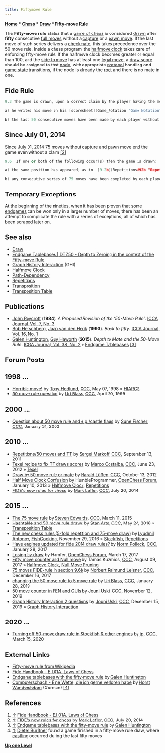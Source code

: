 ```yaml
---
title: Fiftymove Rule
---
```

**[Home](Home "Home") * [Chess](Chess "Chess") * [Draw](Draw "Draw") * Fifty-move Rule**

The **Fifty-move rule** states that a [game of chess](Chess_Game "Chess Game") is considered [drawn](Draw "Draw") after **fifty** consecutive [full moves](Moves "Moves") without a [capture](Captures "Captures") or a [pawn move](Pawn_Push "Pawn Push"). If the last move of such series delivers a [checkmate](Checkmate "Checkmate"), this takes precedence over the 50 move rule. Inside a chess program, the [halfmove clock](Halfmove_Clock "Halfmove Clock") takes care of enforcing fifty-move rule. If the halfmove clock becomes greater or equal than 100, and the [side to move](Side_to_move "Side to move") has at least one [legal move](Legal_Move "Legal Move"), a [draw score](Score#DrawScore "Score") should be assigned to that [node](Node "Node"), with appropriate [protocol](Protocols "Protocols") handling and [game state](Chess_Game#endofgame "Chess Game") transitions, if the node is already the [root](Root "Root") and there is no mate in one.

## Fide Rule

```C++
9.3 The game is drawn, upon a correct claim by the player having the move, if <a id="cite-note-1" href="#cite-ref-1">[1]</a>

a) he writes his move on his [scoresheet](Game_Notation "Game Notation"), and declares to the arbiter his intention to make this move which shall result in the last 50 moves having been made by each player without the movement of any pawn and without any capture, or

b) the last 50 consecutive moves have been made by each player without the movement of any pawn and without any capture. 

```

## Since July 01, 2014

Since July 01, 2014 75 moves without capture and pawn move end the game even without a claim <a id="cite-note-2" href="#cite-ref-2">[2]</a>

```C++
9.6  If one or both of the following occur(s) then the game is drawn: 

a) the same position has appeared, as in  [9.2b](Repetitions#92b "Repetitions"), for at least five consecutive alternate moves by each player.  

b) any consecutive series of 75 moves have been completed by each player without the movement of any pawn and without any capture. If the last move resulted in checkmate, that shall take precedence. 

```

## Temporary Exceptions

At the beginning of the nineties, when it has been proven that some [endgames](Endgame "Endgame") can be won only in a larger number of moves, there has been an attempt to complicate the rule with a series of exceptions, all of which has been scraped later on.

## See also

- [Draw](Draw "Draw")
- [Endgame Tablebases | DTZ50 - Depth to Zeroing in the context of the Fifty-move Rule](Endgame_Tablebases#DTZ50 "Endgame Tablebases")
- [Graph History Interaction](Graph_History_Interaction "Graph History Interaction") (GHI)
- [Halfmove Clock](Halfmove_Clock "Halfmove Clock")
- [Path-Dependency](Path-Dependency "Path-Dependency")
- [Repetitions](Repetitions "Repetitions")
- [Transposition](Transposition "Transposition")
- [Transposition Table](Transposition_Table "Transposition Table")

## Publications

- [John Roycroft](John_Roycroft "John Roycroft") (**1984**). *A Proposed Revision of the ‘50-Move Rule’*. [ICCA Journal, Vol. 7, No. 3](ICGA_Journal#7_3 "ICGA Journal")
- [Bob Herschberg](Bob_Herschberg "Bob Herschberg"), [Jaap van den Herik](Jaap_van_den_Herik "Jaap van den Herik") (**1993**). *Back to fifty*. [ICCA Journal, Vol. 16, No. 1](ICGA_Journal#16_1 "ICGA Journal")
- [Galen Huntington](index.php?title=Galen_Huntington&action=edit&redlink=1 "Galen Huntington (page does not exist)"), [Guy Haworth](Guy_Haworth "Guy Haworth") (**2015**). *Depth to Mate and the 50-Move Rule*. [ICGA Journal, Vol. 38, No. 2](ICGA_Journal#38_2 "ICGA Journal") » [Endgame Tablebases](Endgame_Tablebases "Endgame Tablebases") <a id="cite-note-3" href="#cite-ref-3">[3]</a>

## Forum Posts

## 1998 ...

- [Horrible move!](https://www.stmintz.com/ccc/index.php?id=18139) by [Tony Hedlund](Tony_Hedlund "Tony Hedlund"), [CCC](CCC "CCC"), May 07, 1998 » [HIARCS](HIARCS "HIARCS")
- [50 move rule question](https://www.stmintz.com/ccc/index.php?id=49261) by [Uri Blass](Uri_Blass "Uri Blass"), [CCC](CCC "CCC"), April 20, 1999

## 2000 ...

- [Question about 50 move rule and e.p./castle flags](https://www.stmintz.com/ccc/index.php?id=280707) by [Sune Fischer](Sune_Fischer "Sune Fischer"), [CCC](CCC "CCC"), January 31, 2003

## 2010 ...

- [Repetitions/50 moves and TT](http://www.talkchess.com/forum/viewtopic.php?t=40388) by [Sergei Markoff](Sergei_Markoff "Sergei Markoff"), [CCC](CCC "CCC"), September 13, 2011
- [Texel recipe to fix TT draws scores](http://www.talkchess.com/forum/viewtopic.php?t=44167) by [Marco Costalba](Marco_Costalba "Marco Costalba"), [CCC](CCC "CCC"), June 23, 2012 » [Texel](Texel "Texel")
- [Draw by 50 move rule or mate](http://www.talkchess.com/forum/viewtopic.php?t=45556) by [Harald Lüßen](Harald_L%C3%BC%C3%9Fen "Harald Lüßen"), [CCC](CCC "CCC"), October 13, 2012
- [Half Move Clock Confusion](http://www.open-chess.org/viewtopic.php?f=3&t=2209) by HumbleProgrammer, [OpenChess Forum](Computer_Chess_Forums "Computer Chess Forums"), January 10, 2013 » [Halfmove Clock](Halfmove_Clock "Halfmove Clock"), [Repetitions](Repetitions "Repetitions")
- [FIDE's new rules for chess](http://www.talkchess.com/forum/viewtopic.php?t=53030) by [Mark Lefler](Mark_Lefler "Mark Lefler"), [CCC](CCC "CCC"), July 20, 2014

## 2015 ...

- [The 75 move rule](http://www.talkchess.com/forum/viewtopic.php?t=55633) by [Steven Edwards](Steven_Edwards "Steven Edwards"), [CCC](CCC "CCC"), March 11, 2015
- [Hashtable and 50 move rule draws](http://www.talkchess.com/forum/viewtopic.php?t=60264) by [Stan Arts](Stan_Arts "Stan Arts"), [CCC](CCC "CCC"), May 24, 2016 » [Transposition Table](Transposition_Table "Transposition Table")
- [The new chess rules (5-fold repetition and 75-move draw)](https://groups.google.com/d/msg/fishcooking/M2bkzC3MuFQ/N3pHK4DcAgAJ) by [Lyudmil Antonov](Lyudmil_Antonov "Lyudmil Antonov"), [FishCooking](Computer_Chess_Forums "Computer Chess Forums"), November 29, 2016 » [Stockfish](Stockfish "Stockfish"), [Repetitions](Repetitions "Repetitions")
- [Have engines updated for fide 2014 draw rules?](http://www.talkchess.com/forum/viewtopic.php?t=62956) by [Norm Pollock](index.php?title=Norm_Pollock&action=edit&redlink=1 "Norm Pollock (page does not exist)"), [CCC](CCC "CCC"), January 28, 2017
- [Losing by draw](http://www.open-chess.org/viewtopic.php?f=5&t=3093) by Hamfer, [OpenChess Forum](Computer_Chess_Forums "Computer Chess Forums"), March 17, 2017
- [Fifty move counter and Null move](http://www.talkchess.com/forum/viewtopic.php?t=64853) by Tamás Kuzmics, [CCC](CCC "CCC"), August 09, 2017 » [Halfmove Clock](Halfmove_Clock "Halfmove Clock"), [Null Move Pruning](Null_Move_Pruning "Null Move Pruning")
- [75 moves FIDE-rule in section 9.6b](http://www.talkchess.com/forum3/viewtopic.php?f=2&t=66023) by [Norbert Raimund Leisner](Norbert_Raimund_Leisner "Norbert Raimund Leisner"), [CCC](CCC "CCC"), December 16, 2017
- [changing the 50 move rule to 5 move rule](http://www.talkchess.com/forum3/viewtopic.php?f=2&t=69750) by [Uri Blass](Uri_Blass "Uri Blass"), [CCC](CCC "CCC"), January 28, 2019
- [50 move counter in FEN and GUIs](http://www.talkchess.com/forum3/viewtopic.php?f=2&t=72308) by [Jouni Uski](Jouni_Uski "Jouni Uski"), [CCC](CCC "CCC"), November 12, 2019
- [Graph History Interaction 2 questions](http://www.talkchess.com/forum3/viewtopic.php?f=7&t=72578) by [Jouni Uski](Jouni_Uski "Jouni Uski"), [CCC](CCC "CCC"), December 15, 2019 » [Graph History Interaction](Graph_History_Interaction "Graph History Interaction")

## 2020 ...

- [Turning off 50-move draw rule in Stockfish & other engines](http://www.talkchess.com/forum3/viewtopic.php?f=7&t=73374) by jp, [CCC](CCC "CCC"), March 15, 2020

## External Links

- [Fifty-move rule from Wikipedia](https://en.wikipedia.org/wiki/Fifty-move_rule)
- [Fide Handbook - E.I.01A. Laws of Chess](http://www.fide.com/component/handbook/?id=124&view=article)
- [Endgame tablebases with the fifty-move rule](http://galen.metapath.org/egtb50/) by [Galen Huntington](index.php?title=Galen_Huntington&action=edit&redlink=1 "Galen Huntington (page does not exist)")
- [Computerschach - Eine Wette, die ich gerne verloren habe](http://www.horst-wandersleben.de/Wette.htm) by [Horst Wandersleben](index.php?title=Horst_Wandersleben&action=edit&redlink=1 "Horst Wandersleben (page does not exist)") (German) <a id="cite-note-4" href="#cite-ref-4">[4]</a>

## References

1. <a id="cite-ref-1" href="#cite-note-1">↑</a> [Fide Handbook - E.I.01A. Laws of Chess](http://www.fide.com/component/handbook/?id=124&view=article)
1. <a id="cite-ref-2" href="#cite-note-2">↑</a> [FIDE's new rules for chess](http://www.talkchess.com/forum/viewtopic.php?t=53030) by [Mark Lefler](Mark_Lefler "Mark Lefler"), [CCC](CCC "CCC"), July 20, 2014
1. <a id="cite-ref-3" href="#cite-note-3">↑</a> [Endgame tablebases with the fifty-move rule](http://galen.metapath.org/egtb50/) by [Galen Huntington](index.php?title=Galen_Huntington&action=edit&redlink=1 "Galen Huntington (page does not exist)")
1. <a id="cite-ref-4" href="#cite-note-4">↑</a> [Dieter Bürßner](Dieter_B%C3%BCr%C3%9Fner "Dieter Bürßner") found a game finished in a fifty-move rule draw, where [castling](Castling "Castling") occurred during the last fifty moves

**[Up one Level](Draw "Draw")**

